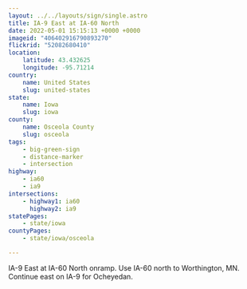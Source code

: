 ```yaml
---
layout: ../../layouts/sign/single.astro
title: IA-9 East at IA-60 North
date: 2022-05-01 15:15:13 +0000 +0000
imageid: "406402916790893270"
flickrid: "52082680410"
location:
    latitude: 43.432625
    longitude: -95.71214
country:
    name: United States
    slug: united-states
state:
    name: Iowa
    slug: iowa
county:
    name: Osceola County
    slug: osceola
tags:
    - big-green-sign
    - distance-marker
    - intersection
highway:
    - ia60
    - ia9
intersections:
    - highway1: ia60
      highway2: ia9
statePages:
    - state/iowa
countyPages:
    - state/iowa/osceola

---
```

IA-9 East at IA-60 North onramp.  Use IA-60 north to Worthington, MN.  Continue east on IA-9 for Ocheyedan.